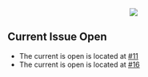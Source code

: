 <div align="center">
  <img src="https://user-images.githubusercontent.com/74750414/169188784-680014eb-ae5a-4062-b9c0-40276f28a261.png" />
</div>

## Current Issue Open

- The current is open is located at [#11](https://github.com/Pradumnasaraf/open-source-with-pradumna/issues/11)
- The current is open is located at [#16](https://github.com/Pradumnasaraf/open-source-with-pradumna/issues/16)
